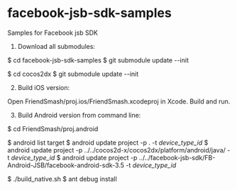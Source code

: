 facebook-jsb-sdk-samples
========================

Samples for Facebook jsb SDK

1. Download all submodules: 

$ cd facebook-jsb-sdk-samples
$ git submodule update --init

$ cd cocos2dx
$ git submodule update --init
	


2. Build iOS version:

Open FriendSmash/proj.ios/FriendSmash.xcodeproj in Xcode. Build and run. 

	
	
3. Build Android version from command line:  

$ cd FriendSmash/proj.android

$ android list target
$ android update project -p . -t *device_type_id*
$ android update project -p ../../cocos2d-x/cocos2dx/platform/android/java/ -t *device_type_id*
$ android update project -p ../../facebook-jsb-sdk/FB-Android-JSB/facebook-android-sdk-3.5  -t *device_type_id*
	
$ ./build_native.sh
$ ant debug install